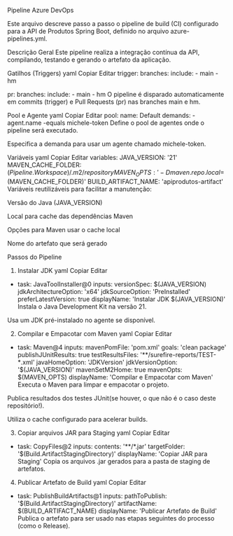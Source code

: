 Pipeline Azure DevOps

Este arquivo descreve passo a passo o pipeline de build (CI) configurado para a API de Produtos Spring Boot, definido no arquivo azure-pipelines.yml.



Descrição Geral
Este pipeline realiza a integração contínua da API, compilando, testando e gerando o artefato da aplicação.



Gatilhos (Triggers)
yaml
Copiar
Editar
trigger:
  branches:
    include:
      - main 
      - hm

pr:
  branches:
    include:
      - main
      - hm
O pipeline é disparado automaticamente em commits (trigger) e Pull Requests (pr) nas branches main e hm.



Pool e Agente
yaml
Copiar
Editar
pool:
  name: Default
  demands:
        - agent.name -equals michele-token
Define o pool de agentes onde o pipeline será executado.



Especifica a demanda para usar um agente chamado michele-token.

Variáveis
yaml
Copiar
Editar
variables:
  JAVA_VERSION: '21'
  MAVEN_CACHE_FOLDER: $(Pipeline.Workspace)/.m2/repository
  MAVEN_OPTS: '-Dmaven.repo.local=$(MAVEN_CACHE_FOLDER)'
  BUILD_ARTIFACT_NAME: 'apiprodutos-artifact'
Variáveis reutilizáveis para facilitar a manutenção:



Versão do Java (JAVA_VERSION)



Local para cache das dependências Maven



Opções para Maven usar o cache local



Nome do artefato que será gerado


Passos do Pipeline
1. Instalar JDK
yaml
Copiar
Editar
- task: JavaToolInstaller@0
  inputs:
    versionSpec: $(JAVA_VERSION)
    jdkArchitectureOption: 'x64'
    jdkSourceOption: 'PreInstalled'
    preferLatestVersion: true
  displayName: 'Instalar JDK $(JAVA_VERSION)'
Instala o Java Development Kit na versão 21.

Usa um JDK pré-instalado no agente se disponível.



2. Compilar e Empacotar com Maven
yaml
Copiar
Editar
- task: Maven@4
  inputs:
    mavenPomFile: 'pom.xml'
    goals: 'clean package'
    publishJUnitResults: true
    testResultsFiles: '**/surefire-reports/TEST-*.xml'
    javaHomeOption: 'JDKVersion'
    jdkVersionOption: '$(JAVA_VERSION)'
    mavenSetM2Home: true
    mavenOpts: $(MAVEN_OPTS)
  displayName: 'Compilar e Empacotar com Maven'
Executa o Maven para limpar e empacotar o projeto.

Publica resultados dos testes JUnit(se houver, o que não é o caso deste repositório!).

Utiliza o cache configurado para acelerar builds.



3. Copiar arquivos JAR para Staging
yaml
Copiar
Editar
- task: CopyFiles@2
  inputs:
    contents: '**/*.jar'
    targetFolder: '$(Build.ArtifactStagingDirectory)'
  displayName: 'Copiar JAR para Staging'
Copia os arquivos .jar gerados para a pasta de staging de artefatos.



4. Publicar Artefato de Build
yaml
Copiar
Editar
- task: PublishBuildArtifacts@1
  inputs:
    pathToPublish: '$(Build.ArtifactStagingDirectory)'
    artifactName: $(BUILD_ARTIFACT_NAME)
  displayName: 'Publicar Artefato de Build'
Publica o artefato para ser usado nas etapas seguintes do processo (como o Release).

